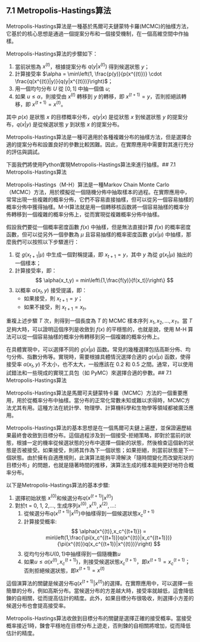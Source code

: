 ## 7.1 Metropolis-Hastings算法

Metropolis-Hastings算法是一種基於馬爾可夫鏈蒙特卡羅(MCMC)的抽樣方法，它基於的核心思想是通過一個提案分布和一個接受機制，在一個高維空間中作抽樣。

Metropolis-Hastings算法的步驟如下：

1. 當前狀態為 $x^{(t)}$，根據提案分布 $q(y|x^{(t)})$ 得到候選狀態 $y$；
2. 計算接受率 $\alpha = \min\left(1, \frac{p(y)}{p(x^{(t)})} \cdot \frac{q(x^{(t)}|y)}{q(y|x^{(t)})}\right)$；
3. 用一個均勻分布 $U$ 從 $[0,1]$ 中抽一個值 $u$;
4. 如果 $u \leq \alpha$，則接受由 $x^{(t)}$ 轉移到 $y$ 的轉移，即 $x^{(t+1)}=y$，否則拒絕該轉移，即 $x^{(t+1)}=x^{(t)}$。

其中 $p(x)$ 是狀態 $x$ 的目標概率分布，$q(y|x)$ 是從狀態 $x$ 到候選狀態 $y$ 的提案分布，$q(x|y)$ 是從候選狀態 $y$ 到狀態 $x$ 的提案分布。

Metropolis-Hastings算法是一種可適用於各種複雜分布的抽樣方法，但是選擇合適的提案分布和設置良好的參數比較困難。因此，在實際應用中需要對其進行充分的評估與調試。

下面我們將使用Python實現Metropolis-Hastings算法來進行抽樣。## 7.1 Metropolis-Hastings算法

Metropolis-Hastings（M-H）算法是一種Markov Chain Monte Carlo（MCMC）方法，用於模擬從一個隨機分佈中抽取樣本的過程。在實際應用中，常常出現一些複雜的概率分佈，它們不容易直接抽樣，但可以從另一個容易抽樣的概率分佈中獲得抽樣。M-H算法就是用一個轉移核函数將一個容易抽樣的概率分佈轉移到一個複雜的概率分佈上，從而實現從複雜概率分佈中抽樣。

假設我們要從一個概率密度函數 $f(x)$ 中抽樣，但是無法直接計算 $f(x)$ 的概率密度函數，但可以從另外一個參數為 $\mu$ 且容易抽樣的概率密度函數 $g(x|\mu)$ 中抽樣，那麼我們可以按照以下步驟進行：

1. 從 $g(x_{t+1}|\mu)$ 中生成一個對稱提議，即 $x_{t+1}=y$，其中 $y$ 為從 $g(x_t|\mu)$ 抽出的一個樣本；
2. 計算接受率，即：
$$
\alpha(x_t,y) = min\left\{1,\frac{f(y)}{f(x_t)}\right\}
$$
3. 以概率 $\alpha(x_t,y)$ 接受提議，即：
   - 如果接受，則 $x_{t+1}=y$；
   - 如果不接受，則 $x_{t+1}=x_t$。

重複上述步驟 $T$ 次，則得到一個長度為 $T$ 的 MCMC 樣本序列 $x_1,x_2,...,x_T$。當 $T$ 足夠大時，可以證明這個序列是收斂到 $f(x)$ 的平穩態的，也就是說，使用 M-H 算法可以從一個容易抽樣的概率分佈轉移到另一個複雜的概率分佈上。

在具體實現中，可以選擇不同的 $g(x|\mu)$ 函数。常見的幾種選擇包括高斯分佈、均勻分佈、指數分佈等。實現時，需要根據具體情況選擇合適的 $g(x|\mu)$ 函数，使得接受率 $\alpha(x_t,y)$ 不太小，也不太大，一般應該在 0.2 和 0.5 之間。通常，可以使用試錯法和一些現成的實現工具包（如 PyMC）來選擇合適的參數。## 7.1 Metropolis-Hastings算法

Metropolis-Hastings算法是馬爾可夫鏈蒙特卡羅（MCMC）方法的一個重要應用，用於從概率分布中抽樣。當分布的正常化常數未知或難以求得時，MCMC方法尤其有用。這種方法在統計學、物理學、計算機科學和生物學等領域都被廣泛應用。

Metropolis-Hastings算法的基本思想是在一個馬爾可夫鏈上遍歷，並保證遍歷結果最終會收斂到目標分布。這個過程涉及到一個接受-拒絕策略，即對於當前的狀態，根據一定的機率從候選狀態的分布中選擇一個新的狀態，然後檢查這個新的狀態是否被接受。如果接受，則將其作為下一個狀態；如果拒絕，則當前狀態是下一個狀態。由於擁有自適應規則，此演算法能夠平滑解決「隨時間變化而改變形狀的目標分布」的問題，也就是隨著時間的推移，演算法生成的樣本能夠更好地符合概率分布。

以下是Metropolis-Hastings算法的基本步驟:

1. 選擇初始狀態 $x^{(0)}$和候選分布$q(x^{(t+1)}|x^{(t)})$
2. 對於t = 0, 1, 2,..., 生成序列$x^{(0)},x^{(1)},x^{(2)},...$:
      1. 從候選分布$q(x^{(t+1)}|x^{(t)})$中抽樣得到一個候選狀態$x_c^{(t+1)}$
      2. 計算接受概率:
         $$
         \alpha(x^{(t)},x_c^{(t+1)}) = min\left(1,\frac{\pi(x_c^{(t+1)})q(x^{(t)}|x_c^{(t+1)})}{\pi(x^{(t)})q(x_c^{(t+1)}|x^{(t)})}\right)
         $$
      3. 從均勻分布$U(0,1)$中抽樣得到一個隨機數$u$
      4. 如果$u\leq\alpha(x^{(t)},x_c^{(t+1)})$，則接受候選狀態$x_c^{(t+1)}$，即$x^{(t+1)}=x_c^{(t+1)}$；否則拒絕候選狀態，即$x^{(t+1)}=x^{(t)}$

這個演算法的關鍵是候選分布$q(x^{(t+1)}|x^{(t)})$的選擇。在實際應用中，可以選擇一些簡單的分布，例如高斯分布。當候選分布的方差越大時，接受率就越低，這會降低鍊的自相關，從而提高估計的精度。此外，如果目標分布很吸收，則選擇小方差的候選分布也會提高接受率。

Metropolis-Hastings算法收斂到目標分布的關鍵是選擇正確的接受概率。當接受概率接近1時，鍊會平穩地在目標分布上遊走，否則鍊的自相關將增加，從而降低估計的精度。